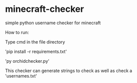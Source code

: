 # minecraft-checker
simple python username checker for minecraft

How to run:

Type cmd in the file directory

'pip install -r requirements.txt'

'py orchidchecker.py'


This checker can generate strings to check as well as check a 'usernames.txt'
